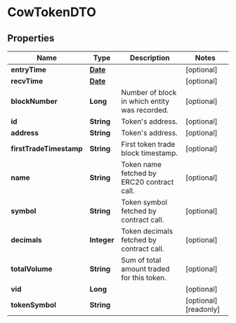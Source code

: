 

# CowTokenDTO

## Properties

Name | Type | Description | Notes
------------ | ------------- | ------------- | -------------
**entryTime** | [**Date**](Date.md) |  |  [optional]
**recvTime** | [**Date**](Date.md) |  |  [optional]
**blockNumber** | **Long** | Number of block in which entity was recorded. |  [optional]
**id** | **String** | Token&#39;s address. |  [optional]
**address** | **String** | Token&#39;s address. |  [optional]
**firstTradeTimestamp** | **String** | First token trade block timestamp. |  [optional]
**name** | **String** | Token name fetched by ERC20 contract call. |  [optional]
**symbol** | **String** | Token symbol fetched by contract call. |  [optional]
**decimals** | **Integer** | Token decimals fetched by contract call. |  [optional]
**totalVolume** | **String** | Sum of total amount traded for this token. |  [optional]
**vid** | **Long** |  |  [optional]
**tokenSymbol** | **String** |  |  [optional] [readonly]





